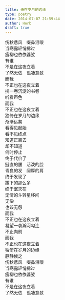 ```yaml
---  
title: 倚在岁月的边缘  
type: poetry  
date: 2014-07-07 21:59:44  
author: Herb  
draft: true
---  
```

伤秋悲风　啜鼻泪眼  
当寒露轻悄拂过  
瘦柳也依依婆娑  
有谁  
不是在这夜立着  
了然无依　孤凄意敛    
而我  
不正也在这夜立着  
携一卷沉淀的书卷  
听看声色  
而我  
不正也在这夜立着  
独倚在岁月的边缘  
渐渐远矣    
看得见起始  
看不见终点  
知道正离去  
却不知道  
何时停止  
终于代价了  
挺直的腰　活泼的脸  
青良的发　阔厚的肩  
终于发现了  
撒下的那么多  
终于泯灭在  
无情的斗转星移间  
无偿  
也该无怨    
而我  
不正也在这夜立着  
凝望一袭瀚河勾连  
不止向前  
而我  
不正也在这夜立着  
独倚在岁月的边缘  
静静候之    
伤秋悲风　啜鼻泪眼  
当寒露轻悄拂过  
瘦柳也依依婆娑  
有谁  
不是在这夜立着  
了然无依　孤凄意敛